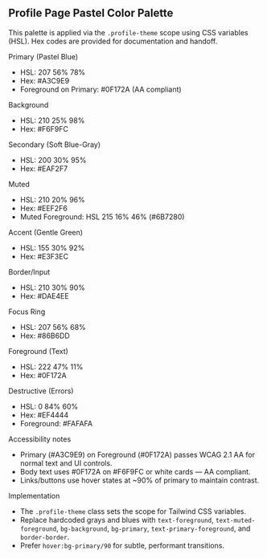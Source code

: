 ## Profile Page Pastel Color Palette

This palette is applied via the `.profile-theme` scope using CSS variables (HSL). Hex codes are provided for documentation and handoff.

Primary (Pastel Blue)
- HSL: 207 56% 78%
- Hex: #A3C9E9
- Foreground on Primary: #0F172A (AA compliant)

Background
- HSL: 210 25% 98%
- Hex: #F6F9FC

Secondary (Soft Blue-Gray)
- HSL: 200 30% 95%
- Hex: #EAF2F7

Muted
- HSL: 210 20% 96%
- Hex: #EEF2F6
- Muted Foreground: HSL 215 16% 46% (#6B7280)

Accent (Gentle Green)
- HSL: 155 30% 92%
- Hex: #E3F3EC

Border/Input
- HSL: 210 30% 90%
- Hex: #DAE4EE

Focus Ring
- HSL: 207 56% 68%
- Hex: #86B6DD

Foreground (Text)
- HSL: 222 47% 11%
- Hex: #0F172A

Destructive (Errors)
- HSL: 0 84% 60%
- Hex: #EF4444
- Foreground: #FAFAFA

Accessibility notes
- Primary (#A3C9E9) on Foreground (#0F172A) passes WCAG 2.1 AA for normal text and UI controls.
- Body text uses #0F172A on #F6F9FC or white cards — AA compliant.
- Links/buttons use hover states at ~90% of primary to maintain contrast.

Implementation
- The `.profile-theme` class sets the scope for Tailwind CSS variables.
- Replace hardcoded grays and blues with `text-foreground`, `text-muted-foreground`, `bg-background`, `bg-primary`, `text-primary-foreground`, and `border-border`.
- Prefer `hover:bg-primary/90` for subtle, performant transitions.

